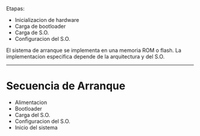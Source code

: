 Etapas:
- Inicializacion de hardware
- Carga de bootloader
- Carga de S.O.
- Configuracion del S.O.

El sistema de arranque se implementa en una memoria ROM o flash.
La implementacion especifica depende de la arquitectura y del S.O.

____
# Secuencia de Arranque
- Alimentacion
- Bootloader
- Carga del S.O.
- Configuracion del S.O.
- Inicio del sistema